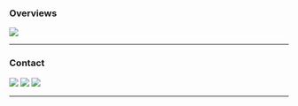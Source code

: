 ### Overviews

![](https://komarev.com/ghpvc/?username=yusufwdn&color=green)

---

### Contact

<a href="https://mail.google.com/mail/?view=cm&amp;fs=1&amp;tf=1&amp;to=yusuf.wandana1@gmail.com" target="_blank">![](https://img.shields.io/badge/Gmail-D14836?style=for-the-badge&logo=gmail&logoColor=white)</a>
<a href="https://linkedin.com/in/yusuf-wandana" target="_blank">![](https://img.shields.io/badge/LinkedIn-0077B5?style=for-the-badge&logo=linkedin&logoColor=white)</a>
<a href="https://yusufwdn.github.io">![](https://img.shields.io/badge/website-000000?style=for-the-badge&logo=About.me&logoColor=white)</a>

---
